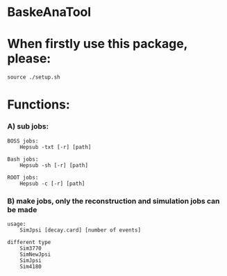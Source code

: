 # BaskeAnaTool

When firstly use this package, please: 
=====================================
   `source ./setup.sh`


Functions:
=========

### A) sub jobs:
	BOSS jobs:
        Hepsub -txt [-r] [path]

	Bash jobs:
        Hepsub -sh [-r] [path]

    ROOT jobs:
        Hepsub -c [-r] [path]

### B) make jobs, only the reconstruction and simulation jobs can be made
	usage:
        SimJpsi [decay.card] [number of events]
    
    different type
        Sim3770 
        SimNewJpsi
        SimJpsi
        Sim4180

